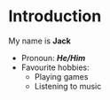 # Introduction
My name is **Jack**
- Pronoun: ***He/Him***
- Favourite hobbies:
  - Playing games
  - Listening to music
    
